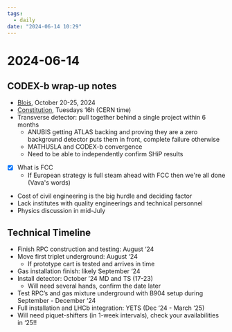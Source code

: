 ```yaml
---
tags:
  - daily
date: "2024-06-14 10:29"
---
```

# 2024-06-14 

## CODEX-b wrap-up notes
- [Blois](http://blois.in2p3.fr/2024/index.html), October 20-25, 2024
- [Constitution](https://www.overleaf.com/project/656b2a6321389d7314be820c), Tuesdays 16h (CERN time)
- Transverse detector: pull together behind a single project within 6 months
	- ANUBIS getting ATLAS backing and proving they are a zero background detector puts them in front, complete failure otherwise
	- MATHUSLA and CODEX-b convergence
	- Need to be able to independently confirm SHiP results
- [x] What is FCC
	- If European strategy is full steam ahead with FCC then we're all done (Vava's words)
- Cost of civil engineering is the big hurdle and deciding factor
- Lack institutes with quality engineerings and technical personnel
- Physics discussion in mid-July

## Technical Timeline
- Finish RPC construction and testing: August ‘24
- Move first triplet underground: August ‘24
	- If prototype cart is tested and arrives in time
- Gas installation finish: likely September ‘24
- Install detector: October ’24 MD and TS (17-23)
	- Will need several hands, confirm the date later
- Test RPC’s and gas mixture underground with B904 setup during September - December ‘24
- Full installation and LHCb integration: YETS (Dec ‘24 - March ‘25)
- Will need piquet-shifters (in 1-week intervals), check your availabilities in ‘25!!
